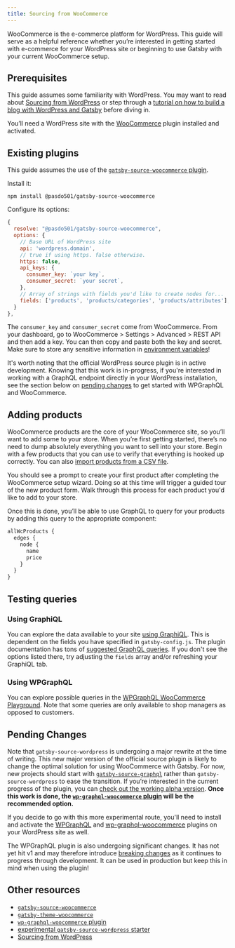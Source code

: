 ```yaml
---
title: Sourcing from WooCommerce
---
```


WooCommerce is the e-commerce platform for WordPress. This guide will serve as a helpful reference whether you’re interested in getting started with e-commerce for your WordPress site or beginning to use Gatsby with your current WooCommerce setup.

## Prerequisites

This guide assumes some familiarity with WordPress. You may want to read about [Sourcing from WordPress](/docs/how-to/sourcing-data/sourcing-from-wordpress/) or step through a [tutorial on how to build a blog with WordPress and Gatsby](/blog/2019-04-26-how-to-build-a-blog-with-wordpress-and-gatsby-part-1) before diving in.

You’ll need a WordPress site with the [WooCommerce](https://woocommerce.com/) plugin installed and activated.

## Existing plugins

This guide assumes the use of the [`gatsby-source-woocommerce` plugin](/plugins/@pasdo501/gatsby-source-woocommerce/).

Install it:

```shell
npm install @pasdo501/gatsby-source-woocommerce
```

Configure its options:

```js:title=gatsby-config.js
{
  resolve: "@pasdo501/gatsby-source-woocommerce",
  options: {
    // Base URL of WordPress site
    api: 'wordpress.domain',
    // true if using https. false otherwise.
    https: false,
    api_keys: {
      consumer_key: `your key`,
      consumer_secret: `your secret`,
    },
    // Array of strings with fields you'd like to create nodes for...
    fields: ['products', 'products/categories', 'products/attributes'],
  }
},
```

The `consumer_key` and `consumer_secret` come from WooCommerce. From your dashboard, go to WooCommerce > Settings > Advanced > REST API and then add a key. You can then copy and paste both the key and secret. Make sure to store any sensitive information in [environment variables](/docs/how-to/local-development/environment-variables/)!

It's worth noting that the official WordPress source plugin is in active development. Knowing that this work is in-progress, if you're interested in working with a GraphQL endpoint directly in your WordPress installation, see the section below on [pending changes](#pending-changes) to get started with WPGraphQL and WooCommerce.

## Adding products

WooCommerce products are the core of your WooCommerce site, so you’ll want to add some to your store. When you’re first getting started, there’s no need to dump absolutely everything you want to sell into your store. Begin with a few products that you can use to verify that everything is hooked up correctly. You can also [import products from a CSV file](https://docs.woocommerce.com/document/product-csv-importer-exporter/).

You should see a prompt to create your first product after completing the WooCommerce setup wizard. Doing so at this time will trigger a guided tour of the new product form. Walk through this process for each product you'd like to add to your store.

Once this is done, you’ll be able to use GraphQL to query for your products by adding this query to the appropriate component:

```graphql
allWcProducts {
  edges {
    node {
      name
      price
    }
  }
}
```

## Testing queries

### Using GraphiQL

You can explore the data available to your site [using GraphiQL](/docs/how-to/querying-data/running-queries-with-graphiql/). This is dependent on the fields you have specified in `gatsby-config.js`. The plugin documentation has tons of [suggested GraphQL queries](/plugins/@pasdo501/gatsby-source-woocommerce/#some-graphql-query-examples). If you don't see the options listed there, try adjusting the `fields` array and/or refreshing your GraphiQL tab.

### Using WPGraphQL

You can explore possible queries in the [WPGraphQL WooCommerce Playground](https://docs.wpgraphql.com/extensions/wpgraphql-woocommerce/#playground). Note that some queries are only available to shop managers as opposed to customers.

## Pending Changes

Note that `gatsby-source-wordpress` is undergoing a major rewrite at the time of writing. This new major version of the official source plugin is likely to change the optimal solution for using WooCommerce with Gatsby. For now, new projects should start with [`gatsby-source-graphql`](/plugins/gatsby-source-graphql/) rather than `gatsby-source-wordpress` to ease the transition. If you’re interested in the current progress of the plugin, you can [check out the working alpha version](https://github.com/gatsbyjs/gatsby/issues/19292#issuecomment-587946239). **Once this work is done, the [`wp-graphql-woocommerce` plugin](https://github.com/wp-graphql/wp-graphql-woocommerce) will be the recommended option.**

If you decide to go with this more experimental route, you'll need to install and activate the [WPGraphQL](https://www.wpgraphql.com/) and [wp-graphql-woocommerce](https://github.com/wp-graphql/wp-graphql-woocommerce) plugins on your WordPress site as well.

The WPGraphQL plugin is also undergoing significant changes. It has not yet hit v1 and may therefore introduce [breaking changes](https://docs.wpgraphql.com/getting-started/install-and-activate/#breaking-change-notice) as it continues to progress through development. It can be used in production but keep this in mind when using the plugin!

## Other resources

- [`gatsby-source-woocommerce`](/plugins/@pasdo501/gatsby-source-woocommerce/)
- [`gatsby-theme-woocommerce`](/plugins/@ccerda0520/gatsby-theme-woocommerce/)
- [`wp-graphql-woocommerce` plugin](https://github.com/wp-graphql/wp-graphql-woocommerce)
- [experimental `gatsby-source-wordpress` starter](https://github.com/TylerBarnes/using-gatsby-source-wordpress-experimental)
- [Sourcing from WordPress](/docs/how-to/sourcing-data/sourcing-from-wordpress/)
